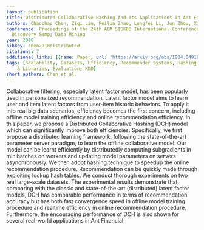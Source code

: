 ```yaml
---
layout: publication
title: Distributed Collaborative Hashing And Its Applications In Ant Financial
authors: Chaochao Chen, Ziqi Liu, Peilin Zhao, Longfei Li, Jun Zhou, Xiaolong Li
conference: Proceedings of the 24th ACM SIGKDD International Conference on Knowledge
  Discovery &amp; Data Mining
year: 2018
bibkey: chen2018distributed
citations: 7
additional_links: [{name: Paper, url: 'https://arxiv.org/abs/1804.04918'}]
tags: [Scalability, Datasets, Efficiency, Recommender Systems, Hashing Methods, Tools
    & Libraries, Evaluation, KDD]
short_authors: Chen et al.
---
```

Collaborative filtering, especially latent factor model, has been popularly
used in personalized recommendation. Latent factor model aims to learn user and
item latent factors from user-item historic behaviors. To apply it into real
big data scenarios, efficiency becomes the first concern, including offline
model training efficiency and online recommendation efficiency. In this paper,
we propose a Distributed Collaborative Hashing (DCH) model which can
significantly improve both efficiencies. Specifically, we first propose a
distributed learning framework, following the state-of-the-art parameter server
paradigm, to learn the offline collaborative model. Our model can be learnt
efficiently by distributedly computing subgradients in minibatches on workers
and updating model parameters on servers asynchronously. We then adopt hashing
technique to speedup the online recommendation procedure. Recommendation can be
quickly made through exploiting lookup hash tables. We conduct thorough
experiments on two real large-scale datasets. The experimental results
demonstrate that, comparing with the classic and state-of-the-art (distributed)
latent factor models, DCH has comparable performance in terms of recommendation
accuracy but has both fast convergence speed in offline model training
procedure and realtime efficiency in online recommendation procedure.
Furthermore, the encouraging performance of DCH is also shown for several
real-world applications in Ant Financial.